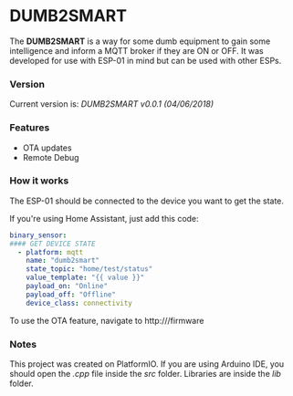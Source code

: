# DUMB2SMART

The **DUMB2SMART** is a way for some dumb equipment to gain some intelligence and inform a MQTT broker if they are ON or OFF. It was developed for use with ESP-01 in mind but can be used with other ESPs.

### Version
Current version is: _DUMB2SMART v0.0.1 (04/06/2018)_

### Features
  - OTA updates
  - Remote Debug

### How it works
The ESP-01 should be connected to the device you want to get the state.

If you're using Home Assistant, just add this code:

```yaml
binary_sensor:
#### GET DEVICE STATE
  - platform: mqtt
    name: "dumb2smart"
    state_topic: "home/test/status"
    value_template: "{{ value }}"
    payload_on: "Online"
    payload_off: "Offline"
    device_class: connectivity
```

To use the OTA feature, navigate to http://<ipaddress>/firmware

### Notes
This project was created on PlatformIO. If you are using Arduino IDE, you should open the _.cpp_ file inside the _src_ folder. Libraries are inside the _lib_ folder.

